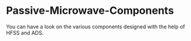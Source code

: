 # Passive-Microwave-Components
You can have a look on the various components designed with the help of HFSS and ADS. 
